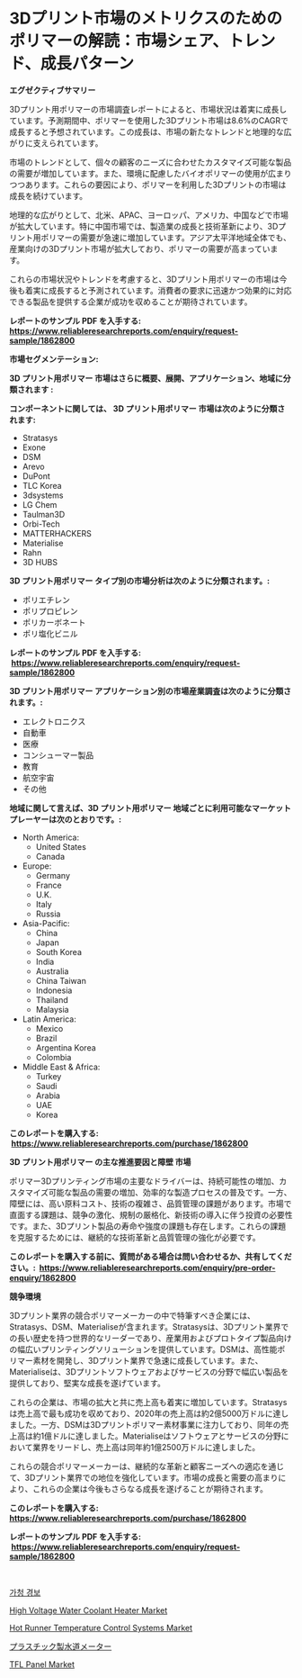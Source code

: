 <p><h1>3Dプリント市場のメトリクスのためのポリマーの解読：市場シェア、トレンド、成長パターン</h1></p><p><strong>エグゼクティブサマリー</strong></p>
<p><p>3Dプリント用ポリマーの市場調査レポートによると、市場状況は着実に成長しています。予測期間中、ポリマーを使用した3Dプリント市場は8.6%のCAGRで成長すると予想されています。この成長は、市場の新たなトレンドと地理的な広がりに支えられています。</p><p>市場のトレンドとして、個々の顧客のニーズに合わせたカスタマイズ可能な製品の需要が増加しています。また、環境に配慮したバイオポリマーの使用が広まりつつあります。これらの要因により、ポリマーを利用した3Dプリントの市場は成長を続けています。</p><p>地理的な広がりとして、北米、APAC、ヨーロッパ、アメリカ、中国などで市場が拡大しています。特に中国市場では、製造業の成長と技術革新により、3Dプリント用ポリマーの需要が急速に増加しています。アジア太平洋地域全体でも、産業向けの3Dプリント市場が拡大しており、ポリマーの需要が高まっています。</p><p>これらの市場状況やトレンドを考慮すると、3Dプリント用ポリマーの市場は今後も着実に成長すると予測されています。消費者の要求に迅速かつ効果的に対応できる製品を提供する企業が成功を収めることが期待されています。</p></p>
<p><strong>レポートのサンプル PDF を入手する: <a href="https://www.reliableresearchreports.com/enquiry/request-sample/1862800">https://www.reliableresearchreports.com/enquiry/request-sample/1862800</a></strong></p>
<p><strong>市場セグメンテーション:</strong></p>
<p><strong> 3D プリント用ポリマー 市場はさらに概要、展開、アプリケーション、地域に分類されます :</strong></p>
<p><strong>コンポーネントに関しては、 3D プリント用ポリマー 市場は次のように分類されます: &nbsp;</strong></p>
<p><ul><li>Stratasys</li><li>Exone</li><li>DSM</li><li>Arevo</li><li>DuPont</li><li>TLC Korea</li><li>3dsystems</li><li>LG Chem</li><li>Taulman3D</li><li>Orbi-Tech</li><li>MATTERHACKERS</li><li>Materialise</li><li>Rahn</li><li>3D HUBS</li></ul></p>
<p><strong> 3D プリント用ポリマー タイプ別の市場分析は次のように分類されます。:</strong></p>
<p><ul><li>ポリエチレン</li><li>ポリプロピレン</li><li>ポリカーボネート</li><li>ポリ塩化ビニル</li></ul></p>
<p><strong>レポートのサンプル PDF を入手する: &nbsp;<a href="https://www.reliableresearchreports.com/enquiry/request-sample/1862800">https://www.reliableresearchreports.com/enquiry/request-sample/1862800</a></strong></p>
<p><strong> 3D プリント用ポリマー アプリケーション別の市場産業調査は次のように分類されます。:</strong></p>
<p><ul><li>エレクトロニクス</li><li>自動車</li><li>医療</li><li>コンシューマー製品</li><li>教育</li><li>航空宇宙</li><li>その他</li></ul></p>
<p><strong>地域に関して言えば、3D プリント用ポリマー 地域ごとに利用可能なマーケットプレーヤーは次のとおりです。:</strong></p>
<p><ul>
    <li>
        North America:
        <ul>
            <li>United States</li>
            <li>Canada</li>
        </ul>
    </li>
    <li>
        Europe:
        <ul>
            <li>Germany</li>
            <li>France</li>
            <li>U.K.</li>
            <li>Italy</li>
            <li>Russia</li>
        </ul>
    </li>
    <li>
        Asia-Pacific:
        <ul>
            <li>China</li>
            <li>Japan</li>
            <li>South Korea</li>
            <li>India</li>
            <li>Australia</li>
            <li>China Taiwan</li>
            <li>Indonesia</li>
            <li>Thailand</li>
            <li>Malaysia</li>
        </ul>
    </li>
    <li>
        Latin America:
        <ul>
            <li>Mexico</li>
            <li>Brazil</li>
            <li>Argentina Korea</li>
            <li>Colombia</li>
        </ul>
    </li>
    <li>
        Middle East & Africa:
        <ul>
            <li>Turkey</li>
            <li>Saudi</li>
            <li>Arabia</li>
            <li>UAE</li>
            <li>Korea</li>
        </ul>
    </li>
    </ul></p>
<p><strong>このレポートを購入する: &nbsp;<a href="https://www.reliableresearchreports.com/purchase/1862800">https://www.reliableresearchreports.com/purchase/1862800</a></strong></p>
<p><strong>3D プリント用ポリマー の主な推進要因と障壁 市場</strong></p>
<p><p>ポリマー3Dプリンティング市場の主要なドライバーは、持続可能性の増加、カスタマイズ可能な製品の需要の増加、効率的な製造プロセスの普及です。一方、障壁には、高い原料コスト、技術の複雑さ、品質管理の課題があります。市場で直面する課題は、競争の激化、規制の厳格化、新技術の導入に伴う投資の必要性です。また、3Dプリント製品の寿命や強度の課題も存在します。これらの課題を克服するためには、継続的な技術革新と品質管理の強化が必要です。</p></p>
<p><strong>このレポートを購入する前に、質問がある場合は問い合わせるか、共有してください。:&nbsp; <a href="https://www.reliableresearchreports.com/enquiry/pre-order-enquiry/1862800">https://www.reliableresearchreports.com/enquiry/pre-order-enquiry/1862800</a></strong></p>
<p><strong>競争環境</strong></p>
<p><p>3Dプリント業界の競合ポリマーメーカーの中で特筆すべき企業には、Stratasys、DSM、Materialiseが含まれます。Stratasysは、3Dプリント業界での長い歴史を持つ世界的なリーダーであり、産業用およびプロトタイプ製品向けの幅広いプリンティングソリューションを提供しています。DSMは、高性能ポリマー素材を開発し、3Dプリント業界で急速に成長しています。また、Materialiseは、3Dプリントソフトウェアおよびサービスの分野で幅広い製品を提供しており、堅実な成長を遂げています。</p><p>これらの企業は、市場の拡大と共に売上高も着実に増加しています。Stratasysは売上高で最も成功を収めており、2020年の売上高は約2億5000万ドルに達しました。一方、DSMは3Dプリントポリマー素材事業に注力しており、同年の売上高は約1億ドルに達しました。Materialiseはソフトウェアとサービスの分野において業界をリードし、売上高は同年約1億2500万ドルに達しました。</p><p>これらの競合ポリマーメーカーは、継続的な革新と顧客ニーズへの適応を通じて、3Dプリント業界での地位を強化しています。市場の成長と需要の高まりにより、これらの企業は今後もさらなる成長を遂げることが期待されます。</p></p>
<p><strong>このレポートを購入する: &nbsp; <a href="https://www.reliableresearchreports.com/purchase/1862800">https://www.reliableresearchreports.com/purchase/1862800</a></strong></p>
<p><strong>レポートのサンプル PDF を入手する: &nbsp;<a href="https://www.reliableresearchreports.com/enquiry/request-sample/1862800">https://www.reliableresearchreports.com/enquiry/request-sample/1862800</a></strong><strong></strong></p>
<p>&nbsp;</p>
<p><p><a href="https://github.com/vsap75a286l/Market-Research-Report-List-1/blob/main/6194696191899.md">가청 경보</a></p><p><a href="https://view.publitas.com/reportprime-1/high-voltage-water-coolant-heater-market-size-and-growth-market-segmentation-regional-and-country-breakdowns-and-market-trends-for-period-from-2024-2031/">High Voltage Water Coolant Heater Market</a></p><p><a href="https://issuu.com/reportprime-2/docs/hot-runner-temperature-control-systems-market-size">Hot Runner Temperature Control Systems Market</a></p><p><a href="https://medium.com/@saigekulas/%E3%83%97%E3%83%A9%E3%82%B9%E3%83%81%E3%83%83%E3%82%AF%E6%B0%B4%E3%83%A1%E3%83%BC%E3%82%BF%E3%83%BC%E5%B8%82%E5%A0%B4%E3%81%AE%E3%83%A1%E3%83%88%E3%83%AA%E3%82%AF%E3%82%B9%E3%82%92%E8%A7%A3%E8%AA%AD%E3%81%99%E3%82%8B-%E5%B8%82%E5%A0%B4%E3%82%B7%E3%82%A7%E3%82%A2-%E3%83%88%E3%83%AC%E3%83%B3%E3%83%89-%E6%88%90%E9%95%B7%E3%83%91%E3%82%BF%E3%83%BC%E3%83%B3-6f2b5a9dedbb">プラスチック製水道メーター</a></p><p><a href="https://github.com/johnbach50/Market-Research-Report-List-2/blob/main/tfl-panel-market.md">TFL Panel Market</a></p></p>